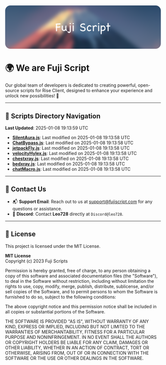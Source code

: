 ![Banner](.github/b.webp)

# 🌍 **We are Fuji Script**

Our global team of developers is dedicated to creating powerful, open-source scripts for Rise Client, designed to enhance your experience and unlock new possibilities! 🌟

---
<!-- SCRIPTS_NAVIGATION_START -->
## 📂 **Scripts Directory Navigation**

**Last Updated**: 2025-01-08 19:13:59 UTC

- **[SilentAura.js](scripts/SilentAura.js)**: Last modified on 2025-01-08 19:13:58 UTC
- **[ChatBypass.js](scripts/ChatBypass.js)**: Last modified on 2025-01-08 19:13:58 UTC
- **[jetpackFly.js](scripts/jetpackFly.js)**: Last modified on 2025-01-08 19:13:58 UTC
- **[velocityHylex.js](scripts/velocityHylex.js)**: Last modified on 2025-01-08 19:13:58 UTC
- **[chestxray.js](scripts/chestxray.js)**: Last modified on 2025-01-08 19:13:58 UTC
- **[bedxray.js](scripts/bedxray.js)**: Last modified on 2025-01-08 19:13:58 UTC
- **[chatMacro.js](scripts/chatMacro.js)**: Last modified on 2025-01-08 19:13:58 UTC

<!-- SCRIPTS_NAVIGATION_END -->

---

## 💬 **Contact Us**  
- 📬 **Support Email**: Reach out to us at [support@fujiscript.com](mailto:support@fujiscript.com) for any questions or assistance.  
- 💬 **Discord**: Contact **Leo728** directly at `Discord@leo728`.

---

## 📜 **License**

This project is licensed under the MIT License.  

**MIT License**  
Copyright (c) 2023 Fuji Scripts  

Permission is hereby granted, free of charge, to any person obtaining a copy of this software and associated documentation files (the "Software"), to deal in the Software without restriction, including without limitation the rights to use, copy, modify, merge, publish, distribute, sublicense, and/or sell copies of the Software, and to permit persons to whom the Software is furnished to do so, subject to the following conditions:  

The above copyright notice and this permission notice shall be included in all copies or substantial portions of the Software.  

THE SOFTWARE IS PROVIDED "AS IS", WITHOUT WARRANTY OF ANY KIND, EXPRESS OR IMPLIED, INCLUDING BUT NOT LIMITED TO THE WARRANTIES OF MERCHANTABILITY, FITNESS FOR A PARTICULAR PURPOSE AND NONINFRINGEMENT. IN NO EVENT SHALL THE AUTHORS OR COPYRIGHT HOLDERS BE LIABLE FOR ANY CLAIM, DAMAGES OR OTHER LIABILITY, WHETHER IN AN ACTION OF CONTRACT, TORT OR OTHERWISE, ARISING FROM, OUT OF OR IN CONNECTION WITH THE SOFTWARE OR THE USE OR OTHER DEALINGS IN THE SOFTWARE.  
